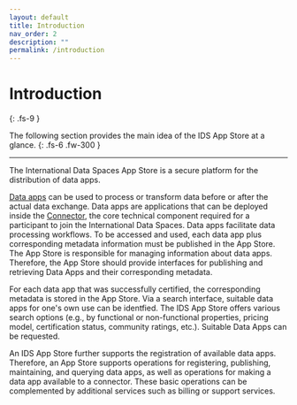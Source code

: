 ```yaml
---
layout: default
title: Introduction
nav_order: 2
description: ""
permalink: /introduction
---
```


# Introduction
{: .fs-9 }

The following section provides the main idea of the IDS App Store at a glance.
{: .fs-6 .fw-300 }

---

The International Data Spaces App Store is a secure platform for the distribution of data apps. 

[Data apps](./data-app) can be used to process or transform data before or after the actual data exchange. Data apps are applications that can be deployed inside the [Connector](https://international-data-spaces-association.github.io/DataspaceConnector/), the core technical component required for a participant to join the International Data Spaces. Data apps facilitate data processing workflows. To be accessed and used, each data app plus corresponding metadata information must be published in the App Store. The App Store is responsible for managing information about data apps. Therefore, the App Store should provide interfaces for publishing and retrieving Data Apps and their corresponding metadata.

For each data app that was successfully certified, the corresponding metadata is stored in the App Store. Via a search interface, suitable data apps for one's own use can be identfied. The IDS App Store offers various search options (e.g., by functional or non-functional properties, pricing model, certification status, community ratings, etc.). Suitable Data Apps can be requested.

An IDS App Store further supports the registration of available data apps. Therefore, an App Store supports operations for registering, publishing, maintaining, and querying data apps, as well as operations for making a data app available to a connector. These basic operations can be complemented by additional services such as billing or support services.
